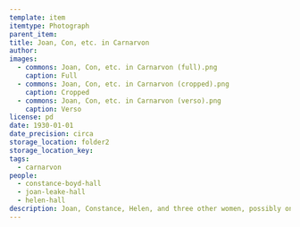 ```yaml
---
template: item
itemtype: Photograph
parent_item:
title: Joan, Con, etc. in Carnarvon
author: 
images:
  - commons: Joan, Con, etc. in Carnarvon (full).png
    caption: Full
  - commons: Joan, Con, etc. in Carnarvon (cropped).png
    caption: Cropped
  - commons: Joan, Con, etc. in Carnarvon (verso).png
    caption: Verso
license: pd
date: 1930-01-01
date_precision: circa
storage_location: folder2
storage_location_key: 
tags:
  - carnarvon
people:
  - constance-boyd-hall
  - joan-leake-hall
  - helen-hall
description: Joan, Constance, Helen, and three other women, possibly on a ship in Carnarvon, in about 1930.
---
```

